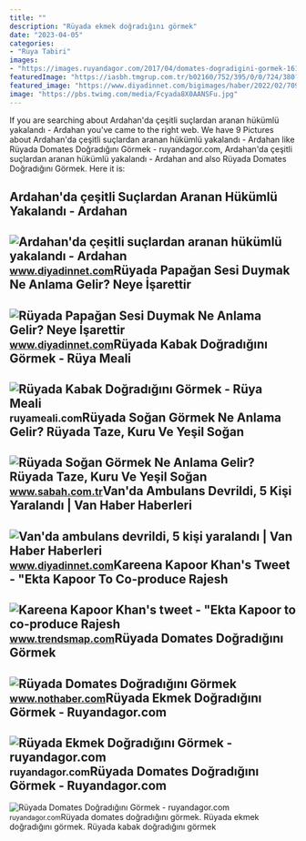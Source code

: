 ```yaml
---
title: ""
description: "Rüyada ekmek doğradığını görmek"
date: "2023-04-05"
categories:
- "Ruya Tabiri"
images:
- "https://images.ruyandagor.com/2017/04/domates-dogradigini-gormek-1615.jpg"
featuredImage: "https://iasbh.tmgrup.com.tr/b02160/752/395/0/0/724/380?u=https://isbh.tmgrup.com.tr/sbh/2022/04/27/ruyada-sogan-gormek-ne-anlama-gelir-ruyada-taze-kuru-ve-yesil-sogan-dogradigini-ve-yedigini-gormek-anlami-1651067471875.jpg"
featured_image: "https://www.diyadinnet.com/bigimages/haber/2022/02/70909.jpg"
image: "https://pbs.twimg.com/media/Fcyada8X0AANSFu.jpg"
---
```


If you are searching about Ardahan'da çeşitli suçlardan aranan hükümlü yakalandı - Ardahan you've came to the right web. We have 9 Pictures about Ardahan'da çeşitli suçlardan aranan hükümlü yakalandı - Ardahan like Rüyada Domates Doğradığını Görmek - ruyandagor.com, Ardahan'da çeşitli suçlardan aranan hükümlü yakalandı - Ardahan and also Rüyada Domates Doğradığını Görmek. Here it is:

Ardahan'da çeşitli Suçlardan Aranan Hükümlü Yakalandı - Ardahan
---------------------------------------------------------------

 ![Ardahan'da çeşitli suçlardan aranan hükümlü yakalandı - Ardahan](https://www.diyadinnet.com/bigimages/haber/2022/02/70909.jpg) <small>www.diyadinnet.com</small>Rüyada Papağan Sesi Duymak Ne Anlama Gelir? Neye İşarettir
----------------------------------------------------------

 ![Rüyada Papağan Sesi Duymak Ne Anlama Gelir? Neye İşarettir](https://www.diyadinnet.com/resim/hayvanlar/kuslar/papagan0.jpg) <small>www.diyadinnet.com</small>Rüyada Kabak Doğradığını Görmek - Rüya Meali
--------------------------------------------

 ![Rüyada Kabak Doğradığını Görmek - Rüya Meali](http://ruyameali.com/wp-content/uploads/2018/04/kabak-dogradigini-gormek-768x442.jpg) <small>ruyameali.com</small>Rüyada Soğan Görmek Ne Anlama Gelir? Rüyada Taze, Kuru Ve Yeşil Soğan
---------------------------------------------------------------------

 ![Rüyada Soğan Görmek Ne Anlama Gelir? Rüyada Taze, Kuru Ve Yeşil Soğan](https://iasbh.tmgrup.com.tr/b02160/752/395/0/0/724/380?u=https://isbh.tmgrup.com.tr/sbh/2022/04/27/ruyada-sogan-gormek-ne-anlama-gelir-ruyada-taze-kuru-ve-yesil-sogan-dogradigini-ve-yedigini-gormek-anlami-1651067471875.jpg) <small>www.sabah.com.tr</small>Van'da Ambulans Devrildi, 5 Kişi Yaralandı | Van Haber Haberleri
----------------------------------------------------------------

 ![Van'da ambulans devrildi, 5 kişi yaralandı | Van Haber Haberleri](https://www.diyadinnet.com/img/2022/01/van-da-ambulans-devrildi-5-kisi-yaralandi.jpg) <small>www.diyadinnet.com</small>Kareena Kapoor Khan's Tweet - "Ekta Kapoor To Co-produce Rajesh
---------------------------------------------------------------

 ![Kareena Kapoor Khan's tweet - "Ekta Kapoor to co-produce Rajesh](https://pbs.twimg.com/media/Fcyada8X0AANSFu.jpg) <small>www.trendsmap.com</small>Rüyada Domates Doğradığını Görmek
---------------------------------

 ![Rüyada Domates Doğradığını Görmek](https://i.nothaber.com/storage/files/images/2021/08/24/ruyada-domates-dogradigini-gormek-ne-anlama-gelir-1080x1920-612505a4b9c2f.jpg) <small>www.nothaber.com</small>Rüyada Ekmek Doğradığını Görmek - Ruyandagor.com
------------------------------------------------

 ![Rüyada Ekmek Doğradığını Görmek - ruyandagor.com](https://images.ruyandagor.com/2017/04/ekmek-dogradigini-gormek-1943.jpg) <small>ruyandagor.com</small>Rüyada Domates Doğradığını Görmek - Ruyandagor.com
--------------------------------------------------

 ![Rüyada Domates Doğradığını Görmek - ruyandagor.com](https://images.ruyandagor.com/2017/04/domates-dogradigini-gormek-1615.jpg) <small>ruyandagor.com</small>Rüyada domates doğradığını görmek. Rüyada ekmek doğradığını görmek. Rüyada kabak doğradığını görmek
